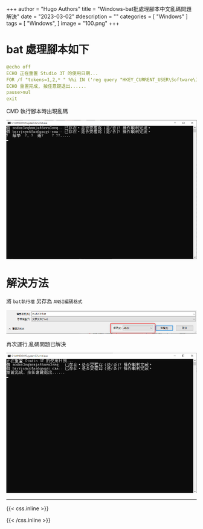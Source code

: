 +++
author = "Hugo Authors"
title = "Windows-bat批處理腳本中文亂碼問題解決"
date = "2023-03-02"
#description = ""
categories = [
    "Windows"
]
tags = [
    "Windows",
]
image = "100.png"
+++

# bat 處理腳本如下

```yaml
@echo off
ECHO 正在重置 Studio 3T 的使用日期...
FOR /f "tokens=1,2,* " %%i IN ('reg query "HKEY_CURRENT_USER\Software\JavaSoft\Prefs\3t\mongochef\enterprise" ^| find /V "installation" ^| find /V "HKEY"') DO ECHO yes | reg add "HKEY_CURRENT_USER\Software\JavaSoft\Prefs\3t\mongochef\enterprise" /v %%i /t REG_SZ /d ""
ECHO 重置完成, 按任意键退出......
pause>nul
exit
```  

CMD 執行腳本時出現亂碼

![](301.png)

# 解決方法

將 `bat執行檔` 另存為 `ANSI編碼格式`

![](303.png)

再次運行,亂碼問題已解決

![](302.png)


***

{{< css.inline >}}
<style>
.emojify {
	font-family: Apple Color Emoji, Segoe UI Emoji, NotoColorEmoji, Segoe UI Symbol, Android Emoji, EmojiSymbols;
	font-size: 2rem;
	vertical-align: left;
}
@media screen and (max-width:650px) {
  .nowrap {
    display: block;
    margin: 25px 0;
  }
}
</style>
{{< /css.inline >}}
